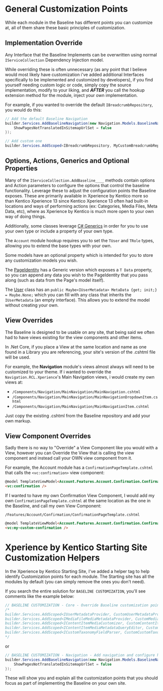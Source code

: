 # General Customization Points

While each module in the Baseline has different points you can customize at, all of them share these basic principles of customization.

## Implementation Override
Any Interface that the Baseline Implements can be overwritten using normal `IServiceCollection` Dependency Injection model.

While overriding these is often unnecessary (as any point that I believe would most likely have customization i've added additional Interfaces specifically to be implemented and customized by developers), if you find yourself needing custom logic or code, simply copy the source implementation, modify to your liking, and ***AFTER*** you call the hookup extension method for the module, inject your own implementation.

For example, if you wanted to override the default `IBreadcrumbRepository`, you would do this:

```csharp
// Add the default Baseline Navigation
builder.Services.AddBaselineNavigation(new Navigation.Models.BaselineNavigationOptions() {
    ShowPagesNotTranslatedInSitemapUrlSet = false
});

// Add custom one
builder.Services.AddScoped<IBreadcrumbRepository, MyCustomBreadcrumbRepository>();

```

## Options, Actions, Generics and Optional Properties

Many of the `IServiceCollection.AddBaseline____` methods contain options and Action parameters to configure the options that control the baseline functionality.  Leverage these to adjust the configuration points the Baseline exposes.  These are primarily available in Xperience by Kentico more so than Kentico Xperience 13 since Kentico Xperience 13 often had built-in locations and ways of performing actions (ex: Categories, Media Files, Meta Data, etc), where as Xperience by Kentico is much more open to your own way of doing things.

Additionally, some classes leverage [C# Generics](https://learn.microsoft.com/en-us/dotnet/csharp/fundamentals/types/generics) in order for you to use your own type or include a property of your own type.  

The `Account` module hookup requires you to set the `TUser` and `TRole` types, allowing you to extend the base types with your own.

Some models have an optional property which is intended for you to store any customization models you wish.  

The [PageIdentity](../src/Core/Core.Models/Models/PageIdentity.cs) has a Generic version which exposes a `T Data` property, so you can append any data you wish to the PageIdentity that you pass along (such as data from the Page's model itself).  

The [User](../src/Core/Core.Models/Models/User.cs) class has an `public Maybe<IUserMetadata> MetaData {get; init;} = Maybe.None;` which you can fill with any class that inherits the `IUserMetadata` (an empty interface).  This allows you to extend the model without creating your own.

## View Overrides

The Baseline is designed to be usable on any site, that being said we often had to have views existing for the view components and other items.

In .Net Core, if you place a View at the same location and name as one found in a Library you are referencing, your site's version of the .cshtml file will be used.

For example, the **Navigation** module's views almost always will need to be customized to your theme.  If i wanted to override the `Navigation.RCL.Xperience`'s Main Navigation views, i would create my own views at:

- `/Components/Navigation/MainNavigation/MainNavigation.cshtml`
- `/Components/Navigation/MainNavigation/MainNavigationDropdownItem.cshtml`
- `/Components/Navigation/MainNavigation/MainNavigationItem.cshtml`

Just copy the existing .cshtml from the Baseline repository and add your own markup.

## View Component Overrides

Sadly there is no way to "Override" a View Component like you would with a View, however you can Override the View that is calling the view component and instead call your OWN view component from it.

For example, the Account module has a `ConfirmationPageTemplate.cshtml` that calls the `<vc:confirmation>` view component:

```html
@model TemplateViewModel<Account.Features.Account.Confirmation.ConfirmationPageTemplateProperties>
<vc:confirmation />
```

 If I wanted to have my own Confirmation View Component, I would add my own `ConfirmationPageTemplate.cshtml` at the same location as the one in the Baseline, and call my own View Component:

`/Features/Account/Confirmation/ConfirmationPageTemplate.cshtml`

```html
@model TemplateViewModel<Account.Features.Account.Confirmation.ConfirmationPageTemplateProperties>
<vc:my-custom-confirmation />
```


# Xperience by Kentico Starting Site Customization Helpers

In the Xperience by Kentico Starting Site, I've added a helper tag to help identify Customization points for each module.  The Starting site has all the modules by default (you can simply remove the ones you don't need).

If you search the entire solution for `BASELINE CUSTOMIZATION`, you'll see comments like the example below:

```csharp
// BASELINE CUSTOMIZATION - Core - Override Baseline customization points if wanted
/*
builder.Services.AddScoped<IUserMetadataProvider, CustomUserMetadataProvider>();
builder.Services.AddScoped<IMediaFileMediaMetadataProvider, CustomMediaFileMediaMetadataProvider>();
builder.Services.AddScoped<IContentItemMediaCustomizer, CustomContentItemMediaCustomizer>();
builder.Services.AddScoped<IContentItemMediaMetadataQueryEditor, CustomContentItemMediaMetadataQueryEditor>();
builder.Services.AddScoped<ICustomTaxonomyFieldParser, CustomCustomTaxonomyFieldParser>();
*/
```

or

```csharp
// BASELINE CUSTOMIZATION - Navigation - Add navigation and configure here
builder.Services.AddBaselineNavigation(new Navigation.Models.BaselineNavigationOptions() {
    ShowPagesNotTranslatedInSitemapUrlSet = false
});
```

These will show you and explain all the customization points that you should focus as part of implementing the Baseline on your own site.
